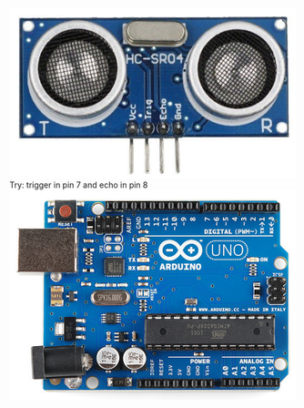 <img src = "https://raw.githubusercontent.com/tritechsc/arduino/master/ultrasonic/hc-sr04.png">
Try:  trigger in pin 7 and echo in pin 8
<img src = "https://raw.githubusercontent.com/tritechsc/arduino/master/ultrasonic/uno.png">
